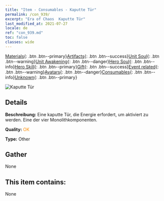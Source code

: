 ```yaml
---
title: "Item - Consumables - Kaputte Tür"
permalink: /con_939/
excerpt: "Era of Chaos  Kaputte Tür"
last_modified_at: 2021-07-27
locale: de
ref: "con_939.md"
toc: false
classes: wide
---
```

 [Materials](/ItemsDE/){: .btn .btn--primary}[Artifacts](/ItemsDE/Artifacts/){: .btn .btn--success}[Unit Soul](/ItemsDE/UnitSoul/){: .btn .btn--warning}[Unit Awakening](/ItemsDE/UnitAwakening/){: .btn .btn--danger}[Hero Soul](/ItemsDE/HeroSoul/){: .btn .btn--info}[Hero Skill](/ItemsDE/HeroSkill/){: .btn .btn--primary}[Gift](/ItemsDE/Gift/){: .btn .btn--success}[Event related](/ItemsDE/Events/){: .btn .btn--warning}[Avatars](/ItemsDE/Avatars/){: .btn .btn--danger}[Consumables](/ItemsDE/Consumables/){: .btn .btn--info}[Unknown](/ItemsDE/Unknown/){: .btn .btn--primary}

 ![Kaputte Tür](/images/t/i_40027.png)

## Details
 **Beschreibung:** Eine kaputte Tür, die Energie erfordert, um aktiviert zu werden. Eine der vier Monolithkomponenten.

 **Quality:** <span style="color: #FF8C00">OK</span>

 **Type:** Other

## Gather

  None

## This item contains:

  None

